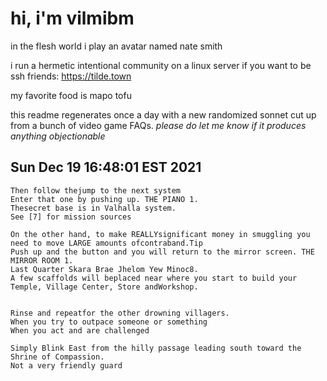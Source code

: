 # hi, i'm vilmibm

in the flesh world i play an avatar named nate smith

i run a hermetic intentional community on a linux server if you want to be ssh friends: https://tilde.town

my favorite food is mapo tofu

this readme regenerates once a day with a new randomized sonnet cut up from a bunch of video game FAQs.
_please do let me know if it produces anything objectionable_

## Sun Dec 19 16:48:01 EST 2021

    Then follow thejump to the next system
    Enter that one by pushing up. THE PIANO 1.
    Thesecret base is in Valhalla system.
    See [7] for mission sources
    
    On the other hand, to make REALLYsignificant money in smuggling you need to move LARGE amounts ofcontraband.Tip
    Push up and the button and you will return to the mirror screen. THE MIRROR ROOM 1.
    Last Quarter Skara Brae Jhelom Yew Minoc8.
    A few scaffolds will beplaced near where you start to build your Temple, Village Center, Store andWorkshop.
    
    
    Rinse and repeatfor the other drowning villagers.
    When you try to outpace someone or something
    When you act and are challenged
    
    Simply Blink East from the hilly passage leading south toward the Shrine of Compassion.
    Not a very friendly guard
